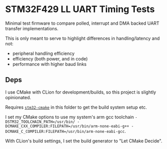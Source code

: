 # STM32F429 LL UART Timing Tests

Minimal test firmware to compare polled, interrupt and DMA backed UART transfer implementations.

This is only meant to serve to highlight differences in handling/latency and not:

- peripheral handling efficiency
- efficiency (both power, and in code)
- performance with higher baud links

## Deps

I use CMake with CLion for development/builds, so this project is slightly opinionated.

Requires [`stm32-cmake`](https://github.com/ObKo/stm32-cmake) in this folder to get the build system setup etc.

I set my CMake options to use my system's arm gcc toolchain `-DSTM32_TOOLCHAIN_PATH=/usr/bin/ -DCMAKE_CXX_COMPILER:FILEPATH=/usr/bin/arm-none-eabi-g++ -DCMAKE_C_COMPILER:FILEPATH=/usr/bin/arm-none-eabi-gcc`.

With CLion's build settings, I set the build generator to "Let CMake Decide".
